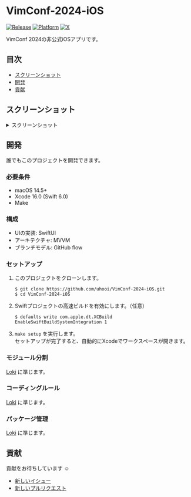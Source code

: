 # VimConf-2024-iOS

[![Release](https://img.shields.io/github/v/release/uhooi/VimConf-2024-iOS)](https://github.com/uhooi/VimConf-2024-iOS/releases/latest)
[![Platform](https://img.shields.io/badge/platform-iOS-lightgrey)](https://github.com/uhooi/VimConf-2024-iOS)
[![X](https://img.shields.io/twitter/follow/the_uhooi?style=social)](https://x.com/the_uhooi)

VimConf 2024の非公式iOSアプリです。

## 目次

- [スクリーンショット](#スクリーンショット)
- [開発](#開発)
- [貢献](#貢献)

## スクリーンショット

<details><summary>スクリーンショット</summary>

### ライト

TBD

### ダーク

TBD

</details>

## 開発

誰でもこのプロジェクトを開発できます。

### 必要条件

- macOS 14.5+
- Xcode 16.0 (Swift 6.0)
- Make

### 構成

- UIの実装: SwiftUI
- アーキテクチャ: MVVM
- ブランチモデル: GitHub flow

### セットアップ

1. このプロジェクトをクローンします。  
    ```shell
    $ git clone https://github.com/uhooi/VimConf-2024-iOS.git
    $ cd VimConf-2024-iOS
    ```

2. Swiftプロジェクトの高速ビルドを有効にします。（任意）  
    ```shell
    $ defaults write com.apple.dt.XCBuild EnableSwiftBuildSystemIntegration 1
    ```

3. `make setup` を実行します。  
セットアップが完了すると、自動的にXcodeでワークスペースが開きます。

### モジュール分割

[Loki](https://github.com/uhooi/Loki?tab=readme-ov-file#モジュール分割) に準じます。

### コーディングルール

[Loki](https://github.com/uhooi/Loki?tab=readme-ov-file#コーディングルール) に準じます。

### パッケージ管理

[Loki](https://github.com/uhooi/Loki?tab=readme-ov-file#パッケージ管理) に準じます。

## 貢献

貢献をお待ちしています :relaxed:

- [新しいイシュー](https://github.com/uhooi/VimConf-2024-iOS/issues/new)
- [新しいプルリクエスト](https://github.com/uhooi/VimConf-2024-iOS/compare)
